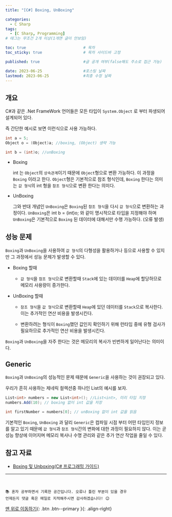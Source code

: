 ```yaml
---
title: "[C#] Boxing, UnBoxing" 

categories:
  - C Sharp
tags:
  - [C Sharp, Programming]
# 태그는 무조건 2개 이상(1개면 글이 안보임)

toc: true                         # 목차
toc_sticky: true                  # 목차 사이드바 고정

published: true                   #글 공개 여부(false해도 주소로 접근 가능)

date: 2023-06-25                  #포스팅 날짜
lastmod: 2023-06-25               #최종 수정 날짜
---
```



## 개요

C#과 같은 .Net FrameWork 언어들은 모든 타입이 `System.Object` 로 부터 파생되어 설계되어 있다.

즉 간단한 예시로 보면 이런식으로 사용 가능하다.

```c#
int a = 5;
Object o = (Object)a; //boxing, (Object) 생략 가능

int b = (int)o; //unBoxing
```

- Boxing

    int 는 `Object`의 `상속관계`이기 때문에 `Object`형으로 변환 가능하다. 이 과정을 `Boxing` 이라고 한다. `Object`형은 기본적으로 참조 형식인데, `Boxing` 한다는 의미는 `값 형식`의 int 형을 `참조 형식`으로 변환 한다는 의미다.

- UnBoxing

    그와 반대 개념인 `UnBoxing`은 `Boxing`된 `참조 형식`을 다시 `값 형식`으로 변환하는 과정이다.
    `UnBoxing`은 int b = (int)o; 와 같이 명시적으로 타입을 지정해야 하며 `UnBoxing`은 기본적으로 `Boxing` 된 데이터에 대해서만 수행 가능하다. (오류 발생)


## 성능 문제

`Boxing`과 `UnBoxing`을 사용하여 `값 형식`의 다형성을 활용하거나 등으로 사용할 수 있지만 그 과정에서 성능 문제가 발생할 수 있다.

- Boxing 할때

    - `값 형식`을 `참조 형식`으로 변환할때 `Stack`에 있는 데이터를 `Heap`에 할당하므로 메모리 사용량이 증가한다.

- UnBoxing 할때

    - `참조 형식`을 `값 형식`으로 변환할때 `Heap`에 있던 데이터를 `Stack`으로 복사한다. 이는 추가적인 연산 비용을 발생시킨다.
    
    - 변환하려는 형식이 `Boxing`했던 값인지 확인하기 위해 런타임 중에 유형 검사가 필요하므로 추가적인 연산 비용을 발생시킨다.

`Boxing`과 `UnBoxing`을 자주 한다는 것은 메모리의 복사가 빈번하게 일어난다는 의미이다.


## Generic

`Boxing`과 `UnBoxing`의 성능적인 문제 때문에 `Generic`을 사용하는 것이 권장되고 있다.

우리가 흔히 사용하는 제네릭 컬렉션중 하나인 List<T>의 예시를 보자.

```c#
List<int> numbers = new List<int>(); //List<int>, 미리 타입 지정
numbers.Add(10); // boxing 없이 int 값을 저장

int firstNumber = numbers[0]; // unBoxing 없이 int 값을 읽음
```

기본적인 `Boxing`, `UnBoxing` 과 달리 `Generic`은 컴파일 시점 부터 어떤 타입인지 정보를 알고 있기 때문에 `값 형식`과 `참조 형식`간의 변화에 대한 과정이 필요하지 않다. 이는 곧 성능 향상에 이어지며 메모리 복사나 수명 관리와 같은 추가 연산 작업을 줄일 수 있다.



## 참고 자료

- [Boxing 및 Unboxing(C# 프로그래밍 가이드)](https://learn.microsoft.com/ko-kr/dotnet/csharp/programming-guide/types/boxing-and-unboxing)



***
<br>

    📚 혼자 공부하면서 기록한 공간입니다. 오류나 틀린 부분이 있을 경우 
    언제든지 댓글 혹은 메일로 지적해주시면 감사하겠습니다! 😉


[맨 위로 이동하기](#){: .btn .btn--primary }{: .align-right}
